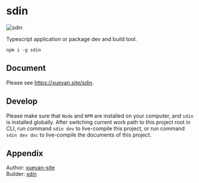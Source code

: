 # sdin

![sdin](https://xueyan.site/sdin/ast/project.png)

Typescript application or package dev and build tool.

```shell
npm i -g sdin
```

## Document

Please see <https://xueyan.site/sdin>.

## Develop

Please make sure that `Node` and `NPM` are installed on your computer, and `sdin` is installed globally. After switching current work path to this project root in CLI, run command `sdin dev` to live-compile this project, or run command `sdin dev doc` to live-compile the documents of this project.

## Appendix

Author: [xueyan-site](mailto://xueyan@xueyan.site)  
Builder: [sdin](https://github.com/xueyan-site/sdin)  
